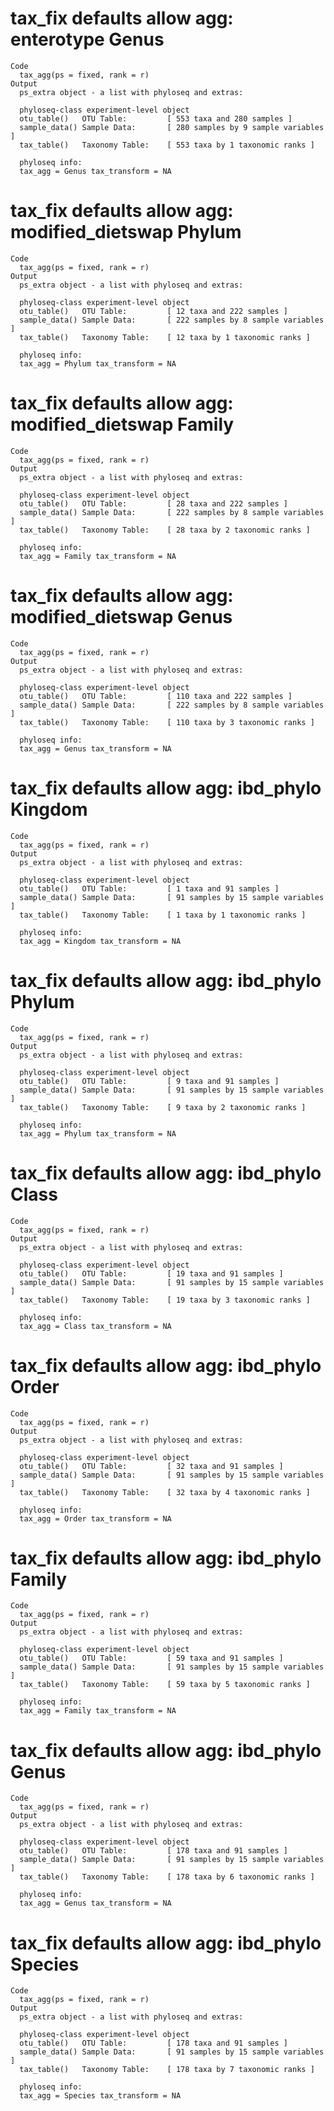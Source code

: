 # tax_fix defaults allow agg: enterotype Genus

    Code
      tax_agg(ps = fixed, rank = r)
    Output
      ps_extra object - a list with phyloseq and extras:
      
      phyloseq-class experiment-level object
      otu_table()   OTU Table:         [ 553 taxa and 280 samples ]
      sample_data() Sample Data:       [ 280 samples by 9 sample variables ]
      tax_table()   Taxonomy Table:    [ 553 taxa by 1 taxonomic ranks ]
      
      phyloseq info:
      tax_agg = Genus tax_transform = NA

# tax_fix defaults allow agg: modified_dietswap Phylum

    Code
      tax_agg(ps = fixed, rank = r)
    Output
      ps_extra object - a list with phyloseq and extras:
      
      phyloseq-class experiment-level object
      otu_table()   OTU Table:         [ 12 taxa and 222 samples ]
      sample_data() Sample Data:       [ 222 samples by 8 sample variables ]
      tax_table()   Taxonomy Table:    [ 12 taxa by 1 taxonomic ranks ]
      
      phyloseq info:
      tax_agg = Phylum tax_transform = NA

# tax_fix defaults allow agg: modified_dietswap Family

    Code
      tax_agg(ps = fixed, rank = r)
    Output
      ps_extra object - a list with phyloseq and extras:
      
      phyloseq-class experiment-level object
      otu_table()   OTU Table:         [ 28 taxa and 222 samples ]
      sample_data() Sample Data:       [ 222 samples by 8 sample variables ]
      tax_table()   Taxonomy Table:    [ 28 taxa by 2 taxonomic ranks ]
      
      phyloseq info:
      tax_agg = Family tax_transform = NA

# tax_fix defaults allow agg: modified_dietswap Genus

    Code
      tax_agg(ps = fixed, rank = r)
    Output
      ps_extra object - a list with phyloseq and extras:
      
      phyloseq-class experiment-level object
      otu_table()   OTU Table:         [ 110 taxa and 222 samples ]
      sample_data() Sample Data:       [ 222 samples by 8 sample variables ]
      tax_table()   Taxonomy Table:    [ 110 taxa by 3 taxonomic ranks ]
      
      phyloseq info:
      tax_agg = Genus tax_transform = NA

# tax_fix defaults allow agg: ibd_phylo Kingdom

    Code
      tax_agg(ps = fixed, rank = r)
    Output
      ps_extra object - a list with phyloseq and extras:
      
      phyloseq-class experiment-level object
      otu_table()   OTU Table:         [ 1 taxa and 91 samples ]
      sample_data() Sample Data:       [ 91 samples by 15 sample variables ]
      tax_table()   Taxonomy Table:    [ 1 taxa by 1 taxonomic ranks ]
      
      phyloseq info:
      tax_agg = Kingdom tax_transform = NA

# tax_fix defaults allow agg: ibd_phylo Phylum

    Code
      tax_agg(ps = fixed, rank = r)
    Output
      ps_extra object - a list with phyloseq and extras:
      
      phyloseq-class experiment-level object
      otu_table()   OTU Table:         [ 9 taxa and 91 samples ]
      sample_data() Sample Data:       [ 91 samples by 15 sample variables ]
      tax_table()   Taxonomy Table:    [ 9 taxa by 2 taxonomic ranks ]
      
      phyloseq info:
      tax_agg = Phylum tax_transform = NA

# tax_fix defaults allow agg: ibd_phylo Class

    Code
      tax_agg(ps = fixed, rank = r)
    Output
      ps_extra object - a list with phyloseq and extras:
      
      phyloseq-class experiment-level object
      otu_table()   OTU Table:         [ 19 taxa and 91 samples ]
      sample_data() Sample Data:       [ 91 samples by 15 sample variables ]
      tax_table()   Taxonomy Table:    [ 19 taxa by 3 taxonomic ranks ]
      
      phyloseq info:
      tax_agg = Class tax_transform = NA

# tax_fix defaults allow agg: ibd_phylo Order

    Code
      tax_agg(ps = fixed, rank = r)
    Output
      ps_extra object - a list with phyloseq and extras:
      
      phyloseq-class experiment-level object
      otu_table()   OTU Table:         [ 32 taxa and 91 samples ]
      sample_data() Sample Data:       [ 91 samples by 15 sample variables ]
      tax_table()   Taxonomy Table:    [ 32 taxa by 4 taxonomic ranks ]
      
      phyloseq info:
      tax_agg = Order tax_transform = NA

# tax_fix defaults allow agg: ibd_phylo Family

    Code
      tax_agg(ps = fixed, rank = r)
    Output
      ps_extra object - a list with phyloseq and extras:
      
      phyloseq-class experiment-level object
      otu_table()   OTU Table:         [ 59 taxa and 91 samples ]
      sample_data() Sample Data:       [ 91 samples by 15 sample variables ]
      tax_table()   Taxonomy Table:    [ 59 taxa by 5 taxonomic ranks ]
      
      phyloseq info:
      tax_agg = Family tax_transform = NA

# tax_fix defaults allow agg: ibd_phylo Genus

    Code
      tax_agg(ps = fixed, rank = r)
    Output
      ps_extra object - a list with phyloseq and extras:
      
      phyloseq-class experiment-level object
      otu_table()   OTU Table:         [ 178 taxa and 91 samples ]
      sample_data() Sample Data:       [ 91 samples by 15 sample variables ]
      tax_table()   Taxonomy Table:    [ 178 taxa by 6 taxonomic ranks ]
      
      phyloseq info:
      tax_agg = Genus tax_transform = NA

# tax_fix defaults allow agg: ibd_phylo Species

    Code
      tax_agg(ps = fixed, rank = r)
    Output
      ps_extra object - a list with phyloseq and extras:
      
      phyloseq-class experiment-level object
      otu_table()   OTU Table:         [ 178 taxa and 91 samples ]
      sample_data() Sample Data:       [ 91 samples by 15 sample variables ]
      tax_table()   Taxonomy Table:    [ 178 taxa by 7 taxonomic ranks ]
      
      phyloseq info:
      tax_agg = Species tax_transform = NA

